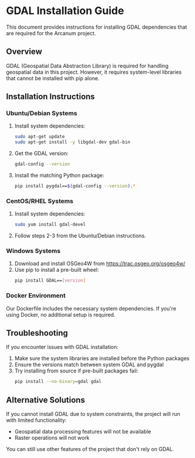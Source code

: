 # GDAL Installation Guide

This document provides instructions for installing GDAL dependencies that are required for the Arcanum project.

## Overview

GDAL (Geospatial Data Abstraction Library) is required for handling geospatial data in this project. However, it requires system-level libraries that cannot be installed with pip alone.

## Installation Instructions

### Ubuntu/Debian Systems

1. Install system dependencies:
   ```bash
   sudo apt-get update
   sudo apt-get install -y libgdal-dev gdal-bin
   ```

2. Get the GDAL version:
   ```bash
   gdal-config --version
   ```

3. Install the matching Python package:
   ```bash
   pip install pygdal==$(gdal-config --version).*
   ```

### CentOS/RHEL Systems

1. Install system dependencies:
   ```bash
   sudo yum install gdal-devel
   ```

2. Follow steps 2-3 from the Ubuntu/Debian instructions.

### Windows Systems

1. Download and install OSGeo4W from https://trac.osgeo.org/osgeo4w/
2. Use pip to install a pre-built wheel:
   ```bash
   pip install GDAL==[version]
   ```

### Docker Environment

Our Dockerfile includes the necessary system dependencies. If you're using Docker, no additional setup is required.

## Troubleshooting

If you encounter issues with GDAL installation:

1. Make sure the system libraries are installed before the Python packages
2. Ensure the versions match between system GDAL and pygdal
3. Try installing from source if pre-built packages fail:
   ```bash
   pip install --no-binary=gdal gdal
   ```

## Alternative Solutions

If you cannot install GDAL due to system constraints, the project will run with limited functionality:
- Geospatial data processing features will not be available
- Raster operations will not work

You can still use other features of the project that don't rely on GDAL.
